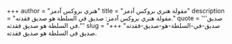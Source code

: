 +++
author = "هنري بروكس آدمز"
title = "مقولة هنري بروكس آدمز"
description = "مقولة هنري بروكس آدمز: صديق في السلطة هو صديق فقدته."
quote = '''صديق في السلطة هو صديق فقدته.'''
slug = "صديق-في-السلطة-هو-صديق-فقدته"
+++
صديق في السلطة هو صديق فقدته.
